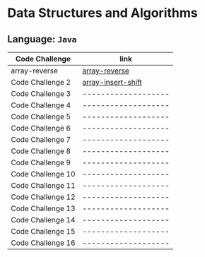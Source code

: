 # Data Structures and Algorithms

## Language: `Java`

| Code Challenge |  link |
| ----------- | ----------- |
| array-reverse | [array-reverse](array-reverse/README.md) |
|  Code Challenge 2| [array-insert-shift](array-insert-shift/README.md)|
|  Code Challenge 3| ------------------- |
|  Code Challenge 4| ------------------- |
|  Code Challenge 5| ------------------- |
|  Code Challenge 6| ------------------- |
|  Code Challenge 7| ------------------- |
|  Code Challenge 8| ------------------- |
|  Code Challenge 9| ------------------- |
|  Code Challenge 10| ------------------- |
|  Code Challenge 11| ------------------- |
|  Code Challenge 12| ------------------- |
|  Code Challenge 13| ------------------- |
|  Code Challenge 14| ------------------- |
|  Code Challenge 15| ------------------- |
|  Code Challenge 16| ------------------- |